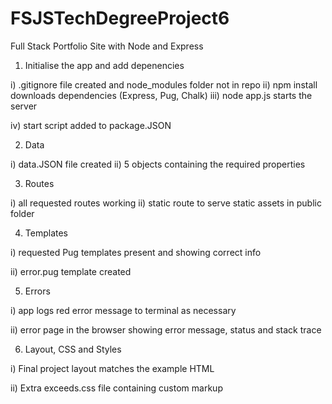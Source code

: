 # FSJSTechDegreeProject6
 Full Stack Portfolio Site with Node and Express

1. Initialise the app and add depenencies

i) 	.gitignore file created and node_modules folder not in repo
ii) 	npm install downloads dependencies (Express, Pug, Chalk)
iii) 	node app.js starts the server

iv) 	start script added to package.JSON

2. Data

i) 	data.JSON file created
ii)	5 objects containing the required properties

3. Routes

i)	all requested routes working
ii)	static route to serve static assets in public folder

4. Templates

i)	requested Pug templates present and showing correct info

ii)	error.pug template created

5. Errors

i)	app logs red error message to terminal as necessary

ii)	error page in the browser showing error message, status and stack trace

6. Layout, CSS and Styles

i)	Final project layout matches the example HTML

ii)	Extra exceeds.css file containing custom markup


